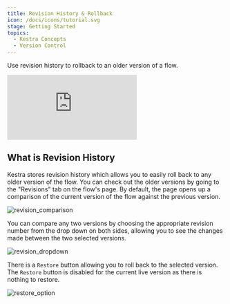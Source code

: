 ```yaml
---
title: Revision History & Rollback
icon: /docs/icons/tutorial.svg
stage: Getting Started 
topics:
  - Kestra Concepts
  - Version Control
---
```


Use revision history to rollback to an older version of a flow.

<div class="video-container">
    <iframe src="https://www.youtube.com/embed/lpHl52Rlvr0?si=RyPvvhGNkTmskLKP" title="YouTube video player" frameborder="0" allow="accelerometer; autoplay; clipboard-write; encrypted-media; gyroscope; picture-in-picture; web-share" referrerpolicy="strict-origin-when-cross-origin" allowfullscreen></iframe>
</div>

## What is Revision History

Kestra stores revision history which allows you to easily roll back to any older version of the flow. You can check out the older versions by going to the "Revisions" tab on the flow's page. By default, the page opens up a comparison of the current version of the flow against the previous version.

![revision_comparison](/docs/how-to-guides/rollback-and-revision-history/revision_comparison.png)

You can compare any two versions by choosing the appropriate revision number from the drop down on both sides, allowing you to see the changes made between the two selected versions.

![revision_dropdown](/docs/how-to-guides/rollback-and-revision-history/revision_dropdown.png)

There is a `Restore` button allowing you to roll back to the selected version. The `Restore` button is disabled for the current live version as there is nothing to restore.

![restore_option](/docs/how-to-guides/rollback-and-revision-history/restore_option.png)

